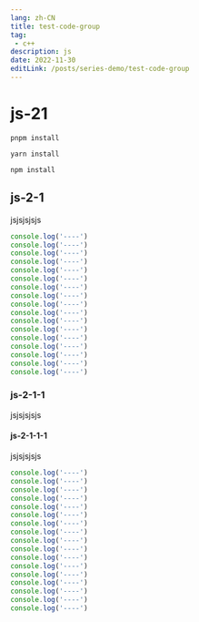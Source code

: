 ```yaml
---
lang: zh-CN
title: test-code-group
tag: 
 - c++
description: js
date: 2022-11-30
editLink: /posts/series-demo/test-code-group
---
```


# js-21

<CodeGroup>

<CodeGroupItem title="PNPM">

```bash:no-line-numbers
pnpm install
```
</CodeGroupItem>

<CodeGroupItem title="YARN">

```bash:no-line-numbers
yarn install
```
</CodeGroupItem>

<CodeGroupItem title="NPM" active>

```bash:no-line-numbers
npm install
```
</CodeGroupItem>

</CodeGroup>



## js-2-1

jsjsjsjsjs
```js
console.log('----')
console.log('----')
console.log('----')
console.log('----')
console.log('----')
console.log('----')
console.log('----')
console.log('----')
console.log('----')
console.log('----')
console.log('----')
console.log('----')
console.log('----')
console.log('----')
console.log('----')
console.log('----')
console.log('----')
```
### js-2-1-1

jsjsjsjsjs

#### js-2-1-1-1

jsjsjsjsjs
```js
console.log('----')
console.log('----')
console.log('----')
console.log('----')
console.log('----')
console.log('----')
console.log('----')
console.log('----')
console.log('----')
console.log('----')
console.log('----')
console.log('----')
console.log('----')
console.log('----')
console.log('----')
console.log('----')
console.log('----')
```
